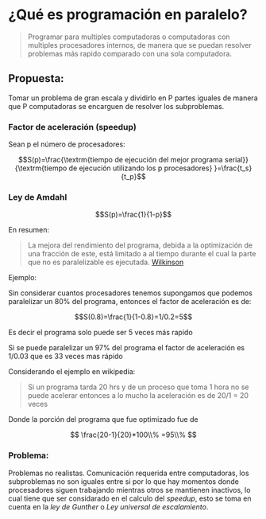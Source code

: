 # ¿Qué es programación en paralelo?

> Programar para multiples computadoras o computadoras con multiples procesadores internos, de manera que se puedan resolver problemas más rapido comparado con una sola computadora.

## Propuesta:
Tomar un problema de gran escala y dividirlo en P partes iguales de manera que P computadoras se encarguen de resolver los subproblemas.


### Factor de aceleración (speedup)
Sean p el número de procesadores:

$$S(p)=\frac{\textrm{tiempo de ejecución del mejor programa serial}}{\textrm{tiempo de ejecución utilizando los p procesadores} }=\frac{t_s}{t_p}$$


### Ley de Amdahl
$$S(p)=\frac{1}{1-p}$$

En resumen:
> La mejora del rendimiento del programa, debida a la optimización de una fracción de este, está limitado a al tiempo durante el cual la parte que no es paralelizable es ejecutada.
> [Wilkinson][1]

Ejemplo:

Sin considerar cuantos procesadores tenemos supongamos que podemos paralelizar un 80% del programa, entonces el factor de aceleración es de:

$$S(0.8)=\frac{1}{1-0.8}=1/0.2=5$$

Es decir el programa solo puede ser 5 veces más rapido

Si se puede paralelizar un 97% del programa el factor de aceleración es 1/0.03 que es 33 veces mas rápido

Considerando el ejemplo en wikipedia:
> Si un programa tarda 20 hrs y de un proceso que toma 1 hora no se puede acelerar entonces a lo mucho la aceleración es de 20/1 = 20 veces

Donde la porción del programa que fue optimizado fue de 

$$ \frac{20-1}{20}*100\\% =95\\% $$

### Problema:
Problemas no realistas. Comunicación requerida entre computadoras, los subproblemas no son iguales entre si por lo que hay momentos donde procesadores siguen trabajando mientras otros se mantienen inactivos, lo cual tiene que ser considarado en el calculo del _speedup_, esto se toma en cuenta en la _ley de Gunther_ o _Ley universal de escalamiento_.

[1]: https://doi.org/10.1108/k.2006.06735aae.001
